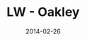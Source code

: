 ---
layout: message
category: message
series: "Heavyweights 2"
title: "LW - Oakley"
date: 2014-02-26
audio-description: "Oakley"
audio: "http://www.crossroads.net/players/media/hq/022614-lw-oakley.mp3"
audio-title: "Last Wednesday - Oakley"
audio-duration: "38&#58;18"
video-description: "Oakley"
video-title: "Last Wednesday - Oakley"
video: "https://s3.amazonaws.com/crossroadsvideomessages/022614-lw-oakley.mp4"
video-poster: "https://www.crossroads.net/uploadedfiles/last-wednesday.jpg"
---